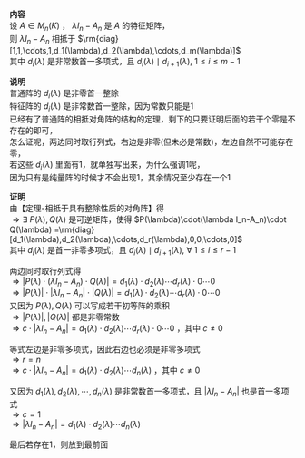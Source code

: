 **内容**  
设 $A\in M_n(K)$ ， $\lambda I_n-A_n$ 是 $A$ 的特征矩阵，  
则 $\lambda I_n-A_n$ 相抵于 $\rm{diag}[1,1,\cdots,1,d_1(\lambda),d_2(\lambda),\cdots,d_m(\lambda)]$   
其中 $d_i(\lambda)$ 是非常数首一多项式，且 $d_i(\lambda)\mid d_{i+1}(\lambda),\ 1\le i\le m-1$   
  
**说明**  
普通阵的 $d_i(\lambda)$ 是非零首一整除  
特征阵的 $d_i(\lambda)$ 是非常数首一整除，因为常数只能是1  
已经有了普通阵的相抵对角阵的结构的定理，剩下的只要证明后面的若干个零是不存在的即可，  
怎么证呢，两边同时取行列式，右边是非零(但未必是常数)，左边自然不可能存在零，  
若这些 $d_i(\lambda)$ 里面有1，就单独写出来，为什么强调1呢，  
因为只有是纯量阵的时候才不会出现1，其余情况至少存在一个1  
  
**证明**  
由【定理-相抵于具有整除性质的对角阵】得  
 $\Rightarrow\exists\ P(\lambda),Q(\lambda)$ 是可逆矩阵，使得 $P(\lambda)\cdot(\lambda I_n-A_n)\cdot Q(\lambda)  
=\rm{diag}[d_1(\lambda),d_2(\lambda),\cdots,d_r(\lambda),0,0,\cdots,0]$   
其中 $d_i(\lambda)$ 是首一非零多项式，且 $d_i(\lambda)\mid d_{i+1}(\lambda),\ \forall\ 1\le i\le r-1$   
  
两边同时取行列式得  
 $\Rightarrow|P(\lambda)\cdot(\lambda I_n-A_n)\cdot Q(\lambda)|=d_1(\lambda)\cdot d_2(\lambda)\cdots d_r(\lambda)\cdot0\cdots0$   
 $\Rightarrow|P(\lambda)|\cdot|\lambda I_n-A_n|\cdot|Q(\lambda)|=d_1(\lambda)\cdot d_2(\lambda)\cdots d_r(\lambda)\cdot0\cdots0$   
又因为 $P(\lambda),Q(\lambda)$ 可以写成若干初等阵的乘积  
 $\Rightarrow|P(\lambda)|,|Q(\lambda)|$ 都是非零常数  
 $\Rightarrow c\cdot|\lambda I_n-A_n|=d_1(\lambda)\cdot d_2(\lambda)\cdots d_r(\lambda)\cdot0\cdots0$ ，其中 $c\neq0$   
  
等式左边是非零多项式，因此右边也必须是非零多项式  
 $\Rightarrow r=n$   
 $\Rightarrow c\cdot|\lambda I_n-A_n|=d_1(\lambda)\cdot d_2(\lambda)\cdots d_n(\lambda)$ ，其中 $c\neq0$   
  
又因为 $d_1(\lambda), d_2(\lambda),\cdots, d_n(\lambda)$ 是非常数首一多项式，且 $|\lambda I_n-A_n|$ 也是首一多项式  
 $\Rightarrow c=1$   
 $\Rightarrow |\lambda I_n-A_n|=d_1(\lambda)\cdot d_2(\lambda)\cdots d_n(\lambda)$   
  
最后若存在1，则放到最前面  
